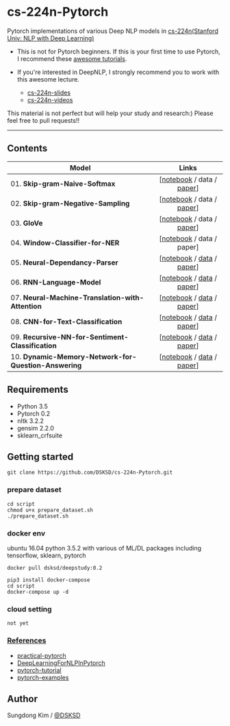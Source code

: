 # cs-224n-Pytorch

Pytorch implementations of various Deep NLP models in <a href="http://web.stanford.edu/class/cs224n/">cs-224n(Stanford Univ: NLP with Deep Learning)</a>

- This is not for Pytorch beginners. If this is your first time to use Pytorch, I recommend these <a href="#reference">awesome tutorials</a>.
- If you're interested in DeepNLP, I strongly recommend you to work with this awesome lecture.

  * <a href="http://web.stanford.edu/class/cs224n/syllabus.html">cs-224n-slides</a>
  * <a href="https://www.youtube.com/watch?v=OQQ-W_63UgQ&list=PL3FW7Lu3i5Jsnh1rnUwq_TcylNr7EkRe6">cs-224n-videos</a>

This material is not perfect but will help your study and research:) Please feel free to pull requests!!

<hr>

## Contents

| Model      | Links   |
| ------------- |:-------------:| 
| 01. <strong>Skip-gram-Naive-Softmax</strong> | [<a href="https://nbviewer.jupyter.org/github/DSKSD/cs-224n-Pytorch/blob/master/notebooks/01.Skip-gram-Naive-Softmax.ipynb">notebook</a> / data / <a href="https://arxiv.org/abs/1301.3781">paper</a>] |
| 02. <strong>Skip-gram-Negative-Sampling</strong> | [<a href="https://nbviewer.jupyter.org/github/DSKSD/cs-224n-Pytorch/blob/master/notebooks/02.Skip-gram-Negative-Sampling.ipynb">notebook</a> / data / <a href="http://papers.nips.cc/paper/5021-distributed-representations-of-words-and-phrases-and-their-compositionality.pdf">paper</a>] |
| 03. <strong>GloVe</strong> | [<a href="https://nbviewer.jupyter.org/github/DSKSD/cs-224n-Pytorch/blob/master/notebooks/03.GloVe.ipynb">notebook</a> / data / <a href="https://nlp.stanford.edu/pubs/glove.pdf">paper</a>] |
| 04. <strong>Window-Classifier-for-NER</strong> | [<a href="https://nbviewer.jupyter.org/github/DSKSD/cs-224n-Pytorch/blob/master/notebooks/04.Window-Classifier-for-NER.ipynb">notebook</a> / data / paper] |
| 05. <strong>Neural-Dependancy-Parser</strong> | [<a href="https://nbviewer.jupyter.org/github/DSKSD/cs-224n-Pytorch/blob/master/notebooks/05.Neural-Dependancy-Parser.ipynb">notebook</a> / <a href="https://github.com/rguthrie3/DeepDependencyParsingProblemSet/tree/master/data">data</a> / <a href="http://cs.stanford.edu/people/danqi/papers/emnlp2014.pdf">paper</a>] |
| 06. <strong>RNN-Language-Model</strong> | [<a href="https://nbviewer.jupyter.org/github/DSKSD/cs-224n-Pytorch/blob/master/notebooks/06.RNN-Language-Model.ipynb">notebook</a> / <a href="https://github.com/tomsercu/lstm/tree/master/data">data</a> / <a href="https://arxiv.org/pdf/1504.00941.pdf">paper</a>] |
| 07. <strong>Neural-Machine-Translation-with-Attention</strong> | [<a href="https://nbviewer.jupyter.org/github/DSKSD/cs-224n-Pytorch/blob/master/notebooks/07.Neural-Machine-Translation-with-Attention.ipynb">notebook</a> / <a href="http://www.manythings.org/anki/">data</a> / <a href="https://arxiv.org/pdf/1409.0473.pdf">paper</a>] |
| 08. <strong>CNN-for-Text-Classification</strong> | [<a href="https://nbviewer.jupyter.org/github/DSKSD/cs-224n-Pytorch/blob/master/notebooks/08.CNN-for-Text-Classification.ipynb">notebook</a> / <a href="http://cogcomp.org/Data/QA/QC">data</a> / <a href="http://www.aclweb.org/anthology/D14-1181">paper</a>] |
| 09. <strong>Recursive-NN-for-Sentiment-Classification</strong> | [<a href="https://nbviewer.jupyter.org/github/DSKSD/cs-224n-Pytorch/blob/master/notebooks/09.Recursive-NN-for-Sentiment-Classification.ipynb">notebook</a> / <a href="https://nlp.stanford.edu/sentiment/index.html">data</a> / <a href="https://nlp.stanford.edu/~socherr/EMNLP2013_RNTN.pdf">paper</a>] |
| 10. <strong>Dynamic-Memory-Network-for-Question-Answering</strong> | [<a href="https://nbviewer.jupyter.org/github/DSKSD/cs-224n-Pytorch/blob/master/notebooks/10.Dynamic-Memory-Network-for-Question-Answering.ipynb">notebook</a> / <a href="https://research.fb.com/downloads/babi/">data</a> / <a href="https://arxiv.org/abs/1506.07285">paper</a>] |


## Requirements

- Python 3.5
- Pytorch 0.2
- nltk 3.2.2
- gensim 2.2.0
- sklearn_crfsuite


## Getting started

`git clone https://github.com/DSKSD/cs-224n-Pytorch.git`

### prepare dataset

````
cd script
chmod u+x prepare_dataset.sh
./prepare_dataset.sh
````

### docker env
ubuntu 16.04 python 3.5.2 with various of ML/DL packages including tensorflow, sklearn, pytorch

`docker pull dsksd/deepstudy:0.2`

````
pip3 install docker-compose
cd script
docker-compose up -d
````

### cloud setting

`not yet`

<h3><a href="#reference" aria-hidden="true" class="anchor" id="user-content-reference">References</a></h3>

* <a href="https://github.com/spro/practical-pytorch">practical-pytorch</a>
* <a href="https://github.com/rguthrie3/DeepLearningForNLPInPytorch">DeepLearningForNLPInPytorch</a>
* <a href="https://github.com/yunjey/pytorch-tutorial">pytorch-tutorial</a>
* <a href="https://github.com/pytorch/examples/">pytorch-examples</a>

## Author

Sungdong Kim / <a href="https://github.com/DSKSD">@DSKSD</a>